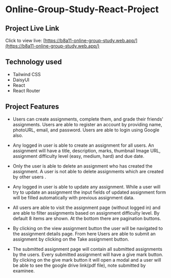 # Online-Group-Study-React-Project

##  Project Live Link

Click to view live: [https://b8a11-online-group-study.web.app/](https://b8a11-online-group-study.web.app/)


##  Technology used

* Tailwind CSS
* DaisyUI
* React
* React Router

##  Project Features

- Users can create assignments, complete them, and grade their friends' assignments. Users are able to register an account by providing name, photoURL, email, and password. Users are able to login using Google also.


- Any logged in user is able to create an assignment for all users. An assignment will have a title, description, marks, thumbnail Image URL, assignment difficulty level (easy, medium, hard) and due date.


- Only the user is able to delete an assignment who has created the assignment. A user is not able to delete assignments which are created by other users .

- Any logged in user is able to update any assignment. While a user will try to update an assignment the input fields of updated assignment form will be filled automatically with previous assignment data.

- All users are able to visit the assignment page (without logged in) and are
able to filter assignments based on assignment difficulty level. By default 8 items are shown. At the bottom there are pagination buttons. 

- By clicking on the view assignment button the user will be navigated to
the assignment details page. From here Users are able to submit an assignment by clicking on the Take assignment button.

- The submitted assignment page will contain all submitted assignments
by the users. Every submitted assignment will have a give mark button.
By clicking on the give mark button it will open a modal and a user will be able to see the google drive link(pdf file), note submitted by examinee. 

 
